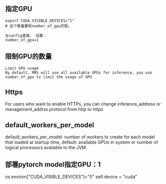 ## 指定GPU
```
export CUDA_VISIBLE_DEVICES="1" 
# 这个数量要和number_of_gpu匹配。

在config里面， 设置：
number_of_gpu=1
```

## 限制GPU的数量
```
Limit GPU usage
By default, MMS will use all available GPUs for inference, you use number_of_gpu to limit the usage of GPU
```

## Https
For users who want to enable HTTPs, you can change inference_address or management_addrss protocol from http to https


## default_workers_per_model
default_workers_per_model: number of workers to create for each model that loaded at startup time, default: available GPUs in system or number of logical processors available to the JVM. 





## 部署pytorch model指定GPU：1 

os.environ["CUDA_VISIBLE_DEVICES"]="0"
self.device = "cuda"